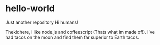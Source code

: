# hello-world
Just another repository
Hi humans!

Thekidhere, i like node.js and coffeescript (Thats what im made of!).
I've had tacos on the moon and find them far superior to Earth tacos.
